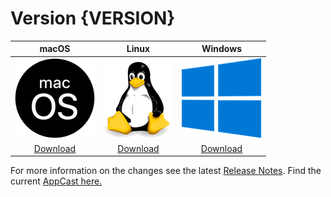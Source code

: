 # Version {VERSION}

| macOS | Linux | Windows |
| :---------: | :---------: | :---------: |
| [![](assets/macos.png)](downloads/{VERSION}/metadata.zip) | [![](assets/linux.png)](downloads/{VERSION}/metadata.zip) | [![](assets/windows.png)](downloads/{VERSION}/metadata.zip) |
| [Download](downloads/{VERSION}/metadata-{VERSION}.zip) | [Download](downloads/{VERSION}/metadata-{VERSION}.zip) | [Download](downloads/{VERSION}/metadata-{VERSION}.zip)|

For more information on the changes see the latest [Release Notes](release-notes/{VERSION}/release_notes.html).
Find the current [AppCast here.](appcast.xml)

